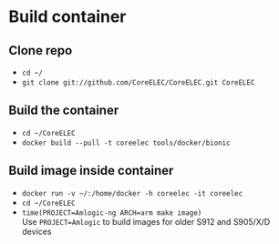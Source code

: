 # Build container

## Clone repo

* `cd ~/`
* `git clone git://github.com/CoreELEC/CoreELEC.git CoreELEC`

## Build the container

* `cd ~/CoreELEC`
* `docker build --pull -t coreelec tools/docker/bionic`

## Build image inside container

* `docker run -v ~/:/home/docker -h coreelec -it coreelec`
* `cd ~/CoreELEC`
* `time(PROJECT=Amlogic-ng ARCH=arm make image)`  
Use `PROJECT=Amlogic` to build images for older S912 and S905/X/D devices
